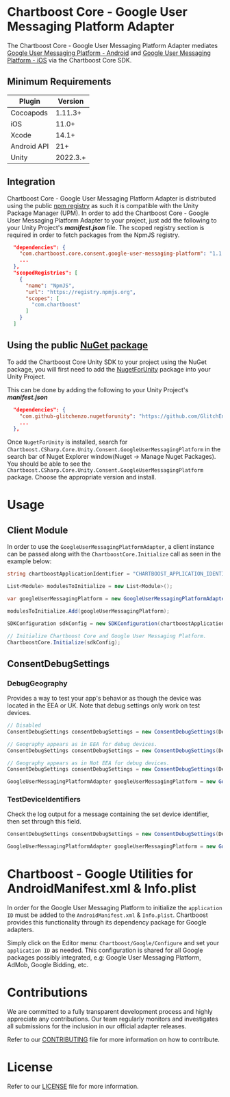 # Chartboost Core - Google User Messaging Platform Adapter

The Chartboost Core - Google User Messaging Platform Adapter mediates [Google User Messaging Platform - Android](https://developers.google.com/admob/android/privacy) and [Google User Messaging Platform - iOS](https://developers.google.com/admob/ios/privacy) via the Chartboost Core SDK.

## Minimum Requirements

| Plugin | Version |
| ------ | ------ |
| Cocoapods | 1.11.3+ |
| iOS | 11.0+ |
| Xcode | 14.1+ |
| Android API | 21+ |
| Unity | 2022.3.+ |


## Integration

Chartboost Core - Google User Messaging Platform Adapter is distributed using the public [npm registry](https://www.npmjs.com/search?q=com.chartboost.core.consent.google-user-messaging-platform) as such it is compatible with the Unity Package Manager (UPM). In order to add the Chartboost Core - Google User Messaging Platform Adapter to your project, just add the following to your Unity Project's ***manifest.json*** file. The scoped registry section is required in order to fetch packages from the NpmJS registry.

```json
  "dependencies": {
    "com.chartboost.core.consent.google-user-messaging-platform": "1.1.1",
    ...
  },
  "scopedRegistries": [
    {
      "name": "NpmJS",
      "url": "https://registry.npmjs.org",
      "scopes": [
        "com.chartboost"
      ]
    }
  ]
```

## Using the public [NuGet package](https://www.nuget.org/packages/Chartboost.CSharp.Core.Unity.Consent.GoogleUserMessagingPlatform)

To add the Chartboost Core Unity SDK to your project using the NuGet package, you will first need to add the [NugetForUnity](https://github.com/GlitchEnzo/NuGetForUnity) package into your Unity Project.

This can be done by adding the following to your Unity Project's ***manifest.json***

```json
  "dependencies": {
    "com.github-glitchenzo.nugetforunity": "https://github.com/GlitchEnzo/NuGetForUnity.git?path=/src/NuGetForUnity",
    ...
  },
```

Once <code>NugetForUnity</code> is installed, search for `Chartboost.CSharp.Core.Unity.Consent.GoogleUserMessagingPlatform` in the search bar of Nuget Explorer window(Nuget -> Manage Nuget Packages).
You should be able to see the `Chartboost.CSharp.Core.Unity.Consent.GoogleUserMessagingPlatform` package. Choose the appropriate version and install.

# Usage

## Client Module
In order to use the `GoogleUserMessagingPlatformAdapter`, a client instance can be passed along with the `ChartboostCore.Initialize` call as seen in the example below:

```csharp
string chartboostApplicationIdentifier = "CHARTBOOST_APPLICATION_IDENTIFIER";

List<Module> modulesToInitialize = new List<Module>();

var googleUserMessagingPlatform = new GoogleUserMessagingPlatformAdapter();

modulesToInitialize.Add(googleUserMessagingPlatform);

SDKConfiguration sdkConfig = new SDKConfiguration(chartboostApplicationIdentifier, modulesToInitialize);

// Initialize Chartboost Core and Google User Messaging Platform.
ChartboostCore.Initialize(sdkConfig);
```

## ConsentDebugSettings

### DebugGeography

Provides a way to test your app's behavior as though the device was located in the EEA or UK. Note that debug settings only work on test devices.

```csharp
// Disabled
ConsentDebugSettings consentDebugSettings = new ConsentDebugSettings(DebugGeography.Disabled, null);

// Geography appears as in EEA for debug devices.
ConsentDebugSettings consentDebugSettings = new ConsentDebugSettings(DebugGeography.EEA, null);

// Geography appears as in Not EEA for debug devices.
ConsentDebugSettings consentDebugSettings = new ConsentDebugSettings(DebugGeography.NotEEA, null);

GoogleUserMessagingPlatformAdapter googleUserMessagingPlatform = new GoogleUserMessagingPlatformAdapter(consentDebugSettings);
```

### TestDeviceIdentifiers

Check the log output for a message containing the set device identifier, then set through this field.

```csharp
ConsentDebugSettings consentDebugSettings = new ConsentDebugSettings(DebugGeography.Disabled, new {"TEST-DEVICE-HASHED-ID"});

GoogleUserMessagingPlatformAdapter googleUserMessagingPlatform = new GoogleUserMessagingPlatformAdapter(consentDebugSettings);
```

# Chartboost - Google Utilities for AndroidManifest.xml & Info.plist
In order for the Google User Messaging Platform to initialize the `application ID` must be added to the `AndroidManifest.xml` & `Info.plist`. Chartboost provides this functionality through its dependency package for Google adapters. 

Simply click on the Editor menu: `Chartboost/Google/Configure` and set your `application ID` as needed. This configuration is shared for all Google packages possibly integrated, e.g: Google User Messaging Platform, AdMob, Google Bidding, etc.

# Contributions

We are committed to a fully transparent development process and highly appreciate any contributions. Our team regularly monitors and investigates all submissions for the inclusion in our official adapter releases.

Refer to our [CONTRIBUTING](CONTRIBUTING.md) file for more information on how to contribute.

# License

Refer to our [LICENSE](LICENSE.md) file for more information.